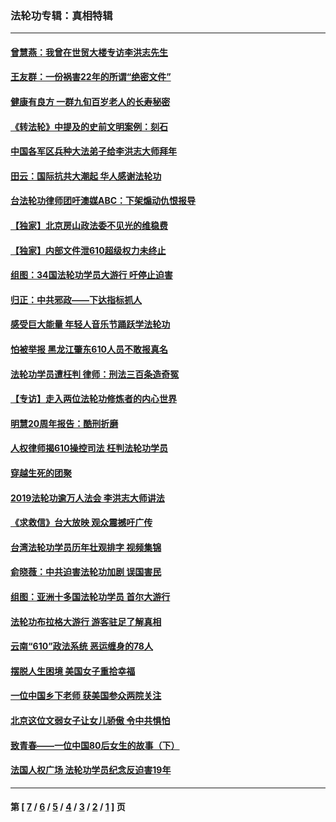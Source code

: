 ### 法轮功专辑：真相特辑
---
#### [曾慧燕：我曾在世贸大楼专访李洪志先生](../../pages/nf4389/n12898729.md?08010430) 
#### [王友群：一份祸害22年的所谓“绝密文件”](../../pages/nf4389/n12871750.md?08010430) 
#### [健康有良方 一群九旬百岁老人的长寿秘密](../../pages/nf4389/n12847475.md?08010430) 
#### [《转法轮》中提及的史前文明案例：刻石](../../pages/nf4389/n12758577.md?08010430) 
#### [中国各军区兵种大法弟子给李洪志大师拜年](../../pages/nf4389/n12750047.md?08010430) 
#### [田云：国际抗共大潮起 华人感谢法轮功](../../pages/nf4389/n12357708.md?08010430) 
#### [台法轮功律师团吁澳媒ABC：下架煽动仇恨报导](../../pages/nf4389/n12279917.md?08010430) 
#### [【独家】北京房山政法委不见光的维稳费](../../pages/nf4389/n12031979.md?08010430) 
#### [【独家】内部文件泄610超级权力未终止](../../pages/nf4389/n12023895.md?08010430) 
#### [组图：34国法轮功学员大游行 吁停止迫害](../../pages/nf4389/n11492658.md?08010430) 
#### [归正：中共邪政——下达指标抓人](../../pages/nf4389/n11474770.md?08010430) 
#### [感受巨大能量 年轻人音乐节踊跃学法轮功](../../pages/nf4389/n11441981.md?08010430) 
#### [怕被举报 黑龙江肇东610人员不敢报真名](../../pages/nf4389/n11436499.md?08010430) 
#### [法轮功学员遭枉判 律师：刑法三百条造奇冤](../../pages/nf4389/n11433943.md?08010430) 
#### [【专访】走入两位法轮功修炼者的内心世界](../../pages/nf4389/n11415623.md?08010430) 
#### [明慧20周年报告：酷刑折磨](../../pages/nf4389/n11387954.md?08010430) 
#### [人权律师揭610操控司法 枉判法轮功学员](../../pages/nf4389/n11313370.md?08010430) 
#### [穿越生死的团聚](../../pages/nf4389/n11258922.md?08010430) 
#### [2019法轮功逾万人法会 李洪志大师讲法](../../pages/nf4389/n11265303.md?08010430) 
#### [《求救信》台大放映 观众震撼吁广传](../../pages/nf4389/n10922251.md?08010430) 
#### [台湾法轮功学员历年壮观排字 视频集锦](../../pages/nf4389/n10878789.md?08010430) 
#### [俞晓薇：中共迫害法轮功加剧 误国害民](../../pages/nf4389/n10859260.md?08010430) 
#### [组图：亚洲十多国法轮功学员 首尔大游行](../../pages/nf4389/n10781149.md?08010430) 
#### [法轮功布拉格大游行 游客驻足了解真相](../../pages/nf4389/n10749360.md?08010430) 
#### [云南“610”政法系统 恶运缠身的78人](../../pages/nf4389/n10747534.md?08010430) 
#### [摆脱人生困境 美国女子重拾幸福](../../pages/nf4389/n10688678.md?08010430) 
#### [一位中国乡下老师 获美国参众两院关注](../../pages/nf4389/n10683927.md?08010430) 
#### [北京这位文弱女子让女儿骄傲 令中共惧怕](../../pages/nf4389/n10668341.md?08010430) 
#### [致青春——一位中国80后女生的故事（下）](../../pages/nf4389/n10642721.md?08010430) 
#### [法国人权广场 法轮功学员纪念反迫害19年](../../pages/nf4389/n10586601.md?08010430) 

---
#### 第 [ [7](./7.md?08010430) / [6](./6.md?08010430) / [5](./5.md?08010430) / [4](./4.md?08010430) / [3](./3.md?08010430) / [2](./2.md?08010430) / [1](./1.md?08010430) ] 页
